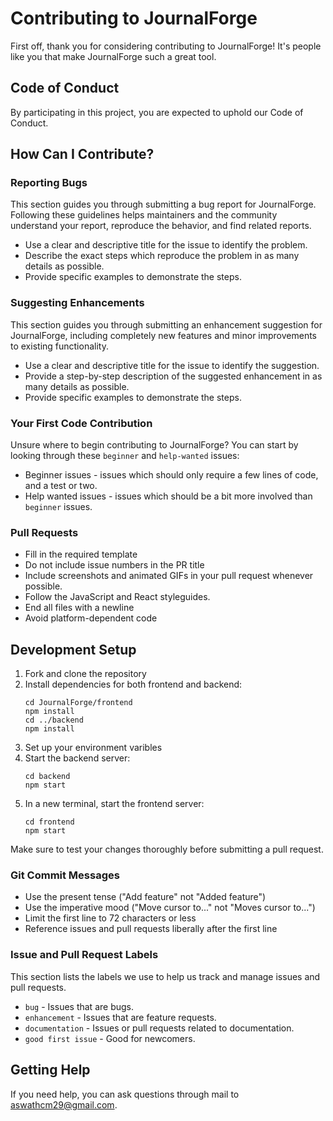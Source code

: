 # Contributing to JournalForge

First off, thank you for considering contributing to JournalForge! It's people like you that make JournalForge such a great tool.

## Code of Conduct

By participating in this project, you are expected to uphold our Code of Conduct.

## How Can I Contribute?

### Reporting Bugs

This section guides you through submitting a bug report for JournalForge. Following these guidelines helps maintainers and the community understand your report, reproduce the behavior, and find related reports.

- Use a clear and descriptive title for the issue to identify the problem.
- Describe the exact steps which reproduce the problem in as many details as possible.
- Provide specific examples to demonstrate the steps.

### Suggesting Enhancements

This section guides you through submitting an enhancement suggestion for JournalForge, including completely new features and minor improvements to existing functionality.

- Use a clear and descriptive title for the issue to identify the suggestion.
- Provide a step-by-step description of the suggested enhancement in as many details as possible.
- Provide specific examples to demonstrate the steps.

### Your First Code Contribution

Unsure where to begin contributing to JournalForge? You can start by looking through these `beginner` and `help-wanted` issues:

- Beginner issues - issues which should only require a few lines of code, and a test or two.
- Help wanted issues - issues which should be a bit more involved than `beginner` issues.

### Pull Requests

- Fill in the required template
- Do not include issue numbers in the PR title
- Include screenshots and animated GIFs in your pull request whenever possible.
- Follow the JavaScript and React styleguides.
- End all files with a newline
- Avoid platform-dependent code

## Development Setup

1. Fork and clone the repository
2. Install dependencies for both frontend and backend:
   ```
   cd JournalForge/frontend
   npm install
   cd ../backend
   npm install
   ```
3. Set up your environment varibles
4. Start the backend server:
   ```
   cd backend
   npm start
   ```
5. In a new terminal, start the frontend server:
   ```
   cd frontend
   npm start
   ```

Make sure to test your changes thoroughly before submitting a pull request.

### Git Commit Messages

- Use the present tense ("Add feature" not "Added feature")
- Use the imperative mood ("Move cursor to..." not "Moves cursor to...")
- Limit the first line to 72 characters or less
- Reference issues and pull requests liberally after the first line


### Issue and Pull Request Labels

This section lists the labels we use to help us track and manage issues and pull requests.

- `bug` - Issues that are bugs.
- `enhancement` - Issues that are feature requests.
- `documentation` - Issues or pull requests related to documentation.
- `good first issue` - Good for newcomers.

## Getting Help

If you need help, you can ask questions through mail to aswathcm29@gmail.com.

